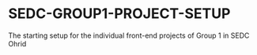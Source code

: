 # SEDC-GROUP1-PROJECT-SETUP
The starting setup for the individual front-end projects of Group 1 in SEDC Ohrid
